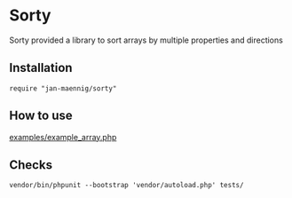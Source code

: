 # Sorty

Sorty provided a library to sort arrays by multiple properties and directions

## Installation
```
require "jan-maennig/sorty"
```
## How to use
[examples/example_array.php](examples/example_array.php)

## Checks

```
vendor/bin/phpunit --bootstrap 'vendor/autoload.php' tests/ 
```
